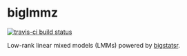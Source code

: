 # biglmmz

[![travis-ci build status](https://travis-ci.org/variani/biglmmz.svg?branch=master)](https://travis-ci.org/variani/biglmmz)

Low-rank linear mixed models (LMMs) powered by [bigstatsr](https://github.com/privefl/bigstatsr).
